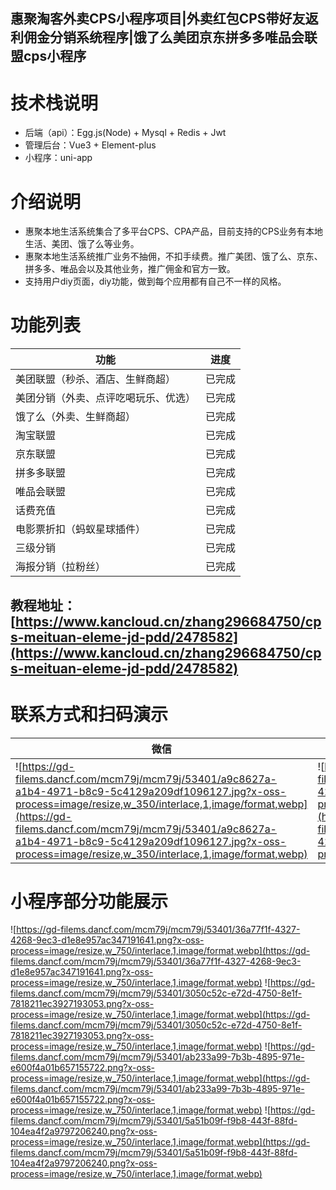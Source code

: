 ## 惠聚淘客外卖CPS小程序项目|外卖红包CPS带好友返利佣金分销系统程序|饿了么美团京东拼多多唯品会联盟cps小程序
# 技术栈说明
- 后端（api）：Egg.js(Node) + Mysql + Redis + Jwt
- 管理后台：Vue3 + Element-plus
- 小程序：uni-app
# 介绍说明
- 惠聚本地生活系统集合了多平台CPS、CPA产品，目前支持的CPS业务有本地生活、美团、饿了么等业务。
- 惠聚本地生活系统推广业务不抽佣，不扣手续费。推广美团、饿了么、京东、拼多多、唯品会以及其他业务，推广佣金和官方一致。
- 支持用户diy页面，diy功能，做到每个应用都有自己不一样的风格。
# 功能列表
| 功能    |  进度 |
| --- | --- |
|  美团联盟（秒杀、酒店、生鲜商超）   |   已完成  |
|  美团分销（外卖、点评吃喝玩乐、优选）   |   已完成  |
|  饿了么（外卖、生鲜商超）   |   已完成  |
|  淘宝联盟   |   已完成  |
|  京东联盟   |   已完成  |
|  拼多多联盟   |   已完成  |
|  唯品会联盟   |   已完成  |
|  话费充值  |   已完成  |
|  电影票折扣（蚂蚁星球插件）  |   已完成  |
|  三级分销   |   已完成  |
|  海报分销（拉粉丝）   |   已完成  |
## **教程地址：[https://www.kancloud.cn/zhang296684750/cps-meituan-eleme-jd-pdd/2478582](https://www.kancloud.cn/zhang296684750/cps-meituan-eleme-jd-pdd/2478582)**
# 联系方式和扫码演示
| 微信 | 公众号 | 版本1（电商外卖营销） | 版本2（外卖电商营销版本） |
| --- | --- | --- | --- |
| ![https://gd-filems.dancf.com/mcm79j/mcm79j/53401/a9c8627a-a1b4-4971-b8c9-5c4129a209df1096127.jpg?x-oss-process=image/resize,w_350/interlace,1,image/format,webp](https://gd-filems.dancf.com/mcm79j/mcm79j/53401/a9c8627a-a1b4-4971-b8c9-5c4129a209df1096127.jpg?x-oss-process=image/resize,w_350/interlace,1,image/format,webp) | ![https://gd-filems.dancf.com/mcm79j/mcm79j/53401/77f36ee1-f58b-42d1-a3a6-4c0c2039fbad1094447.jpg?x-oss-process=image/resize,w_350/interlace,1,image/format,webp](https://gd-filems.dancf.com/mcm79j/mcm79j/53401/77f36ee1-f58b-42d1-a3a6-4c0c2039fbad1094447.jpg?x-oss-process=image/resize,w_350/interlace,1,image/format,webp) | ![https://gd-filems.dancf.com/mcm79j/mcm79j/53401/0b9ac130-8276-4ac6-a0ae-394461487d0b7218795.jpg?x-oss-process=image/resize,w_350/interlace,1,image/format,webp](https://gd-filems.dancf.com/mcm79j/mcm79j/53401/0b9ac130-8276-4ac6-a0ae-394461487d0b7218795.jpg?x-oss-process=image/resize,w_350/interlace,1,image/format,webp) | ![https://gd-filems.dancf.com/mcm79j/mcm79j/53401/065a30ae-145a-440e-a463-bdd9328918527178318.jpg?x-oss-process=image/resize,w_350/interlace,1,image/format,webp](https://gd-filems.dancf.com/mcm79j/mcm79j/53401/065a30ae-145a-440e-a463-bdd9328918527178318.jpg?x-oss-process=image/resize,w_350/interlace,1,image/format,webp)  |
# 小程序部分功能展示
![https://gd-filems.dancf.com/mcm79j/mcm79j/53401/36a77f1f-4327-4268-9ec3-d1e8e957ac347191641.png?x-oss-process=image/resize,w_750/interlace,1,image/format,webp](https://gd-filems.dancf.com/mcm79j/mcm79j/53401/36a77f1f-4327-4268-9ec3-d1e8e957ac347191641.png?x-oss-process=image/resize,w_750/interlace,1,image/format,webp)
![https://gd-filems.dancf.com/mcm79j/mcm79j/53401/3050c52c-e72d-4750-8e1f-7818211ec3927193053.png?x-oss-process=image/resize,w_750/interlace,1,image/format,webp](https://gd-filems.dancf.com/mcm79j/mcm79j/53401/3050c52c-e72d-4750-8e1f-7818211ec3927193053.png?x-oss-process=image/resize,w_750/interlace,1,image/format,webp)
![https://gd-filems.dancf.com/mcm79j/mcm79j/53401/ab233a99-7b3b-4895-971e-e600f4a01b657155722.png?x-oss-process=image/resize,w_750/interlace,1,image/format,webp](https://gd-filems.dancf.com/mcm79j/mcm79j/53401/ab233a99-7b3b-4895-971e-e600f4a01b657155722.png?x-oss-process=image/resize,w_750/interlace,1,image/format,webp)
![https://gd-filems.dancf.com/mcm79j/mcm79j/53401/5a51b09f-f9b8-443f-88fd-104ea4f2a9797206240.png?x-oss-process=image/resize,w_750/interlace,1,image/format,webp](https://gd-filems.dancf.com/mcm79j/mcm79j/53401/5a51b09f-f9b8-443f-88fd-104ea4f2a9797206240.png?x-oss-process=image/resize,w_750/interlace,1,image/format,webp)
